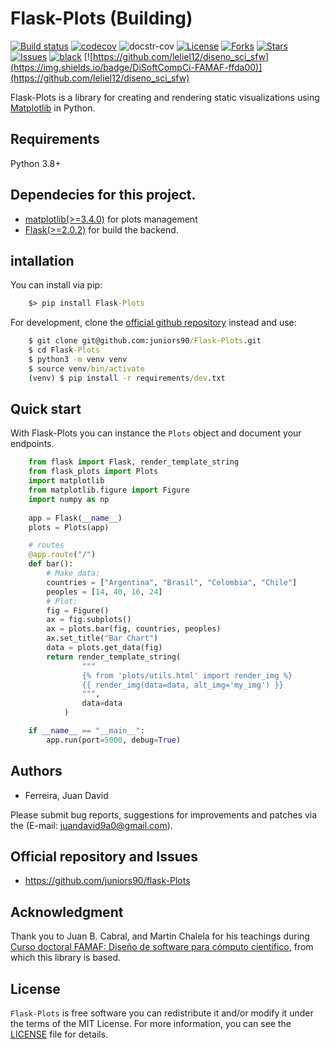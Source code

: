 # Flask-Plots (Building)

[![Build status](https://github.com/juniors90/Flask-Plots/actions/workflows/CI.yml/badge.svg)](https://github.com/juniors90/Flask-Plots/actions)
[![codecov](https://codecov.io/gh/juniors90/Flask-Plots/branch/main/graph/badge.svg?token=3DSLEQIE8A)](https://codecov.io/gh/juniors90/Flask-Plots)
![docstr-cov](https://img.shields.io/endpoint?url=https://jsonbin.org/juniors90/Flask-Plots/badges/docstr-cov)
[![License](https://img.shields.io/github/license/juniors90/Flask-Plots)](https://github.com/juniors90/Flask-Plots/blob/main/LICENSE)
[![Forks](https://img.shields.io/github/forks/juniors90/Flask-Plots)](https://github.com/juniors90/Flask-Plots/network)
[![Stars](https://img.shields.io/github/stars/juniors90/Flask-Plots)](https://github.com/juniors90/Flask-Plots/stargazers)
[![Issues](https://img.shields.io/github/issues/juniors90/Flask-Plots)](https://github.com/juniors90/Flask-Plots/issues)
[![black](https://img.shields.io/badge/code%20style-black-000000.svg)](https://github.com/psf/black)
[![https://github.com/leliel12/diseno_sci_sfw](https://img.shields.io/badge/DiSoftCompCi-FAMAF-ffda00)](https://github.com/leliel12/diseno_sci_sfw)

Flask-Plots is a library for creating and rendering static visualizations using [Matplotlib](https://matplotlib.org/stable/index.html) in Python.


## Requirements

Python 3.8+

## Dependecies for this project.

- [matplotlib(>=3.4.0)](https://matplotlib.org/) for plots management
- [Flask(>=2.0.2)](https://flask.palletsprojects.com/en/2.0.x/) for build the backend.

## intallation

You can install via pip:

```cmd
    $> pip install Flask-Plots
```
   
For development, clone the [official github repository](https://github.com/juniors90/Flask-Plots) instead and use:

```cmd
    $ git clone git@github.com:juniors90/Flask-Plots.git
    $ cd Flask-Plots
    $ python3 -m venv venv
    $ source venv/bin/activate
    (venv) $ pip install -r requirements/dev.txt
```

## Quick start

With Flask-Plots you can instance the ``Plots`` object and document your endpoints.


```python
    from flask import Flask, render_template_string
    from flask_plots import Plots
    import matplotlib
    from matplotlib.figure import Figure
    import numpy as np
    
    app = Flask(__name__)
    plots = Plots(app)

    # routes
    @app.route("/")
    def bar():
        # Make data:
        countries = ["Argentina", "Brasil", "Colombia", "Chile"]
        peoples = [14, 40, 16, 24]
        # Plot:
        fig = Figure()
        ax = fig.subplots()
        ax = plots.bar(fig, countries, peoples)
        ax.set_title("Bar Chart")
        data = plots.get_data(fig)
        return render_template_string(
                """
                {% from 'plots/utils.html' import render_img %}
                {{ render_img(data=data, alt_img='my_img') }}
                """,
                data=data
            )

    if __name__ == "__main__":
        app.run(port=5000, debug=True)
```




## Authors

- Ferreira, Juan David

Please submit bug reports, suggestions for improvements and patches via
the (E-mail: juandavid9a0@gmail.com).

## Official repository and Issues

- https://github.com/juniors90/flask-Plots

## Acknowledgment

Thank you to Juan B. Cabral, and Martin Chalela for his teachings during [Curso doctoral FAMAF: Diseño de software para cómputo científico](https://github.com/leliel12/diseno_sci_sfw), from which this library is based.

## License

`Flask-Plots` is free software you can redistribute it and/or modify it
under the terms of the MIT License. For more information, you can see the [LICENSE](https://github.com/juniors90/Flask-Plots/blob/main/LICENSE) file for details.

